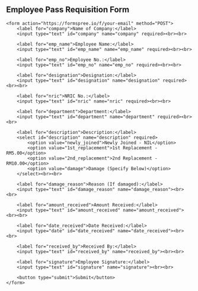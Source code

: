 <!DOCTYPE html>
<html lang="en">
<head>
    <meta charset="UTF-8">
    <meta name="viewport" content="width=device-width, initial-scale=1.0">
    <title>Employee Pass Requisition Form</title>
</head>
<body>
    <h2>Employee Pass Requisition Form</h2>
    
    <form action="https://formspree.io/f/your-email" method="POST">
        <label for="company">Name of Company:</label>
        <input type="text" id="company" name="company" required><br><br>

        <label for="emp_name">Employee Name:</label>
        <input type="text" id="emp_name" name="emp_name" required><br><br>

        <label for="emp_no">Employee No.:</label>
        <input type="text" id="emp_no" name="emp_no" required><br><br>

        <label for="designation">Designation:</label>
        <input type="text" id="designation" name="designation" required><br><br>

        <label for="nric">NRIC No.:</label>
        <input type="text" id="nric" name="nric" required><br><br>

        <label for="department">Department:</label>
        <input type="text" id="department" name="department" required><br><br>

        <label for="description">Description:</label>
        <select id="description" name="description" required>
            <option value="newly_joined">Newly Joined - NIL</option>
            <option value="1st_replacement">1st Replacement - RM5.00</option>
            <option value="2nd_replacement">2nd Replacement - RM10.00</option>
            <option value="damage">Damage (Specify Below)</option>
        </select><br><br>

        <label for="damage_reason">Reason (If damaged):</label>
        <input type="text" id="damage_reason" name="damage_reason"><br><br>

        <label for="amount_received">Amount Received:</label>
        <input type="text" id="amount_received" name="amount_received"><br><br>

        <label for="date_received">Date Received:</label>
        <input type="date" id="date_received" name="date_received"><br><br>

        <label for="received_by">Received By:</label>
        <input type="text" id="received_by" name="received_by"><br><br>

        <label for="signature">Employee Signature:</label>
        <input type="text" id="signature" name="signature"><br><br>

        <button type="submit">Submit</button>
    </form>
</body>
</html>

